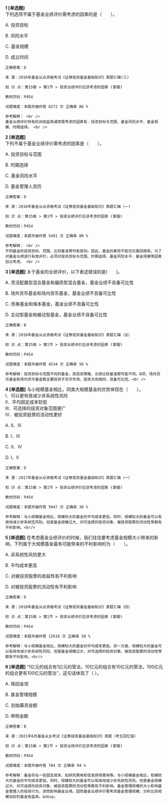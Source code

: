 **1 [单选题]**  <br />
下列选项不属于基金业绩评价需考虑的因素的是（　　）。 

A. 投资目标

B. 风险水平

C. 基金规模

D. 成立时间 

```
正确答案：D

来 源：2016年基金从业资格考试《证券投资基金基础知识》真题汇编(三)

知 识 点：第15章 > 第1节 > 投资业绩评价应该考虑的因素 (掌握)

教材页码：P454

试题难度：本题共被作答 6272 次 正确率 86 %

参考解释： <br />
基金业绩评价持有区间收益率通常需考虑的因素有：投资目标与范围、基金风险水平、基金规模、时期选择。 <br />

```


**2 [单选题]**  <br />
下列不属于基金业绩评价需考虑的因素是（　　）。 

A. 投资目标与范围

B. 时期选择

C. 基金风险水平

D. 基金管理人资历 

```
正确答案：D

来 源：2016年基金从业资格考试《证券投资基金基础知识》真题汇编（一)

知 识 点：第15章 > 第1节 > 投资业绩评价应该考虑的因素 (掌握)

教材页码：P454

试题难度：本题共被作答 5491 次 正确率 80 %

参考解释： <br />
不同基金的投资目标、范围、比较基准等均有差别。因此，基金的表现不能仅仅看回报率。为了对基金业绩进行有效评价，必须对投资目标与范围、时期选择、基金风险水平、基金规模等因素加以考虑。 <br />

```


**3 [单选题]** 关于基金的业绩评价，以下表述错误的是(&emsp;&emsp;)。

A. 灵活配置型混合基金和偏债型混合基金，基金业绩不具备可比性

B. 场外货币基金和场内货币基金，基金业绩不具备可比性

C. 债券基金和保本基金，基金业绩不具备可比性

D. 主动型基金和被动型基金，基金业绩不具备可比性

```
正确答案：B

来 源：2016年基金从业资格考试《证券投资基金基础知识》真题汇编（五）

知 识 点：第15章 > 第1节 > 投资业绩评价应该考虑的因素 (掌握)

教材页码：P454

试题难度：本题共被作答 4534 次 正确率 56 %

参考解释：投资目标与范围不同的基金，其投资策略、业绩比较基准都可能不同。B项，场外货币基金和场内货币基金都主要投资于货币市场，投资方向相同，具备可比性。<br />

```


**4 [单选题]** 与小规模基金相比，同类大规模基金的优势体现在（　　）。<br/>Ⅰ．可以更有效减少非系统性风险<br/>Ⅱ．平均固定成本较低<br/>Ⅲ．可选择的投资对象范围更广<br/>Ⅳ．被投资股票的流动性更好

A. Ⅱ、Ⅲ

B. Ⅰ、Ⅲ

C. Ⅱ、Ⅳ

D. Ⅰ、Ⅱ<br/>

```
正确答案：D

来 源：2017年基金从业资格考试《证券投资基金基础知识》真题汇编（一）

知 识 点：第15章 > 第1节 > 投资业绩评价应该考虑的因素 (掌握)

教材页码：P454

试题难度：本题共被作答 5847 次 正确率 38 %

参考解释：与小规模基金相比，规模较大的基金的平均成本更低。同时，规模较大的基金可以有效地减少非系统性风险。但是基金规模过大，对可选择的投资对象、被投资股票的流动性等都有不利影响。<br/>
```


**5 [单选题]** 在考虑基金业绩评价的时候，我们往往要考虑基金规模大小带来的影响，下列属于大规模基金最有可能带来的不利影响的为（　　）。

A. 非系统性风险更大

B. 平均成本更高

C. 对被投资股票的收益性有不利影响

D. 对被投资股票的流动性有不利影响<br/>

```
正确答案：D

来 源：2018年基金从业资格考试《证券投资基金基础知识》真题汇编（四）

知 识 点：第15章 > 第1节 > 投资业绩评价应该考虑的因素 (掌握)

教材页码：P454

试题难度：本题共被作答 12618 次 正确率 58 %

参考解释：与小规模基金相比，规模较大的基金的平均成本更低。另一方面，规模较大的基金可以有效地减少非系统性风险。但是基金规模过大，对可选择的投资对象、被投资股票的流动性等都有不利影响。<br/>
```


**6 [单选题]** “1亿元的组合有1亿元的管法，10亿元的组合有10亿元的管法，100亿元的组合更有100亿元的管法”，这句话体现了（ ）。

A. 赎回金领

B. 甚金管理规模

C. 初始募资金额

D. 申购金额

```
正确答案：B

来 源：2021年6月基金从业考试《证券投资基金基础知识》真题（考生回忆版）

知 识 点：第15章 > 第1节 > 投资业绩评价应该考虑的因素 (掌握)

教材页码：P454

试题难度：本题共被作答 784 次 正确率 94 %

参考解释：基金存在一些固定成本，如研究费用和信息获得费用等。与小规模基金相比，规模较大的基金的平均成本更低。同时，规模较大的基金可以有效地减少非系统性风险。但是基金规模过大，对可选择的投资对象、被投资股票的流动性等都有不利影响。基金管理规模的大小影响基金管理人的投资行为，进而影响基金业绩，因而基金业绩评价需考虑基金管理规模，分析比较规模加权的基金收益率。&nbsp;
```


